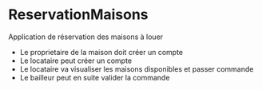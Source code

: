# ReservationMaisons
Application de réservation des maisons à louer 
- Le proprietaire de la maison doit créer un compte
- Le locataire peut créer un compte
- Le locataire va visualiser les maisons disponibles et passer commande
- Le bailleur peut en suite valider la commande
